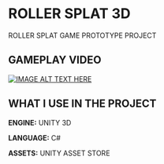 
# ROLLER SPLAT 3D

ROLLER SPLAT GAME PROTOTYPE PROJECT



## GAMEPLAY VIDEO


[![IMAGE ALT TEXT HERE](https://i.imgur.com/OJ0BEGD.png)](https://youtu.be/Sm5-_wKrpwk)




## WHAT I USE IN THE PROJECT

**ENGINE:** UNITY 3D

**LANGUAGE:** C#

**ASSETS:** UNITY ASSET STORE

  
